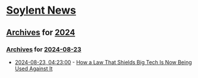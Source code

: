 # [Soylent News](../../../README.md)

## [Archives](../../index.md) for [2024](../index.md)

### [Archives](../../index.md) for [2024-08-23](index.md)

* [2024-08-23, 04:23:00](https://soylentnews.org/article.pl?sid=24/08/22/1634216&from=rss) - [How a Law That Shields Big Tech Is Now Being Used Against It](https://soylentnews.org/article.pl?sid=24/08/22/1634216&from=rss)
